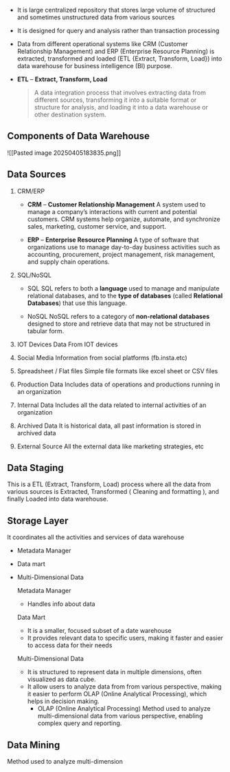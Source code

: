 
- It is large centralized repository that stores large volume of structured and sometimes unstructured data from various sources
- It is designed for query and analysis rather than transaction processing
- Data from different operational systems like CRM (Customer Relationship Management) and ERP (Enterprise Resource Planning) is extracted, transformed and loaded (ETL {Extract, Transform, Load}) into data warehouse for business intelligence (BI) purpose.


- **ETL** – **Extract, Transform, Load**
    
    > A data integration process that involves extracting data from different sources, transforming it into a suitable format or structure for analysis, and loading it into a data warehouse or other destination system.
    


## Components of Data Warehouse

![[Pasted image 20250405183835.png]]


## Data Sources

1. CRM/ERP

	- **CRM** – **Customer Relationship Management**
		A system used to manage a company’s interactions with current and potential customers. CRM systems help organize, automate, and synchronize sales, marketing, customer service, and support.
    
	- **ERP** – **Enterprise Resource Planning**
		A type of software that organizations use to manage day-to-day business activities such as accounting, procurement, project management, risk management, and supply chain operations.

2. SQL/NoSQL

	- SQL
		SQL refers to both a **language** used to manage and manipulate relational databases, and to the **type of databases** (called **Relational Databases**) that use this language.

	- NoSQL
	    NoSQL refers to a category of **non-relational databases** designed to store and retrieve data that may not be structured in tabular form.

3. IOT Devices 
		Data From IOT devices

4. Social Media
		Information from social platforms (fb.insta.etc)

5. Spreadsheet / Flat files
		Simple file formats like excel sheet or CSV files

6. Production Data
		Includes data of operations and productions running in an organization

7. Internal Data
	    Includes all the data related to internal activities of an organization

8. Archived Data 
		It is historical data, all past information is stored in archived data

9. External Source
		 All the external data like marketing strategies, etc

## Data Staging 

This is a ETL (Extract, Transform, Load) process where all the data from various sources is Extracted, Transformed ( Cleaning and formatting ), and finally Loaded into data warehouse.

## Storage Layer

It coordinates all the activities and services of data warehouse 

- Metadata Manager
- Data mart 
- Multi-Dimensional Data

	Metadata Manager
	- Handles info about data

	Data Mart
	 - It is a smaller, focused subset of a date warehouse
	 - It provides relevant data to specific users, making it faster and easier to access data for their needs

	Multi-Dimensional Data
	- It is structured to represent data in multiple dimensions, often visualized as data cube.
	- It allow users to analyze data from from various perspective, making it easier to perform OLAP (Online Analytical Processing), which helps in decision making.
		- OLAP (Online Analytical Processing)
			Method used to analyze multi-dimensional data from various perspective, enabling complex query and reporting.

## Data Mining

Method used to analyze multi-dimension